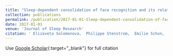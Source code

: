 ```yaml
---
title: "Sleep-dependent consolidation of face recognition and its relationship to REM sleep duration, REM density and Stage 2 sleep spindles"
collection: publications
permalink: /publication/2017-01-01-Sleep-dependent-consolidation-of-face-recognition-and-its-relationship-to-REM-sleep-duration-REM-density-and-Stage-2-sleep-spindles
date: 2017-01-01
venue: 'Journal of Sleep Research'
citation: ' Elizaveta Solomonova,  Philippe Stenstrom,  Emilie Schon,  Alexandra Duquette,  Simon Dube,  Christian O&apos;Reilly,  Tore Nielsen, &quot;Sleep-dependent consolidation of face recognition and its relationship to REM sleep duration, REM density and Stage 2 sleep spindles.&quot; Journal of Sleep Research, 2017.'
---
```

Use [Google Scholar](https://scholar.google.com/scholar?q=Sleep+dependent+consolidation+of+face+recognition+and+its+relationship+to+REM+sleep+duration,+REM+density+and+Stage+2+sleep+spindles){:target="_blank"} for full citation